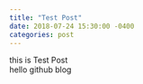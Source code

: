 ```yaml
---
title: "Test Post"
date: 2018-07-24 15:30:00 -0400
categories: post
---
```

this is Test Post  
hello github blog
